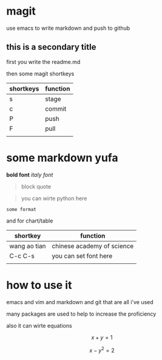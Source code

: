 # magit
use emacs to write markdown and push to github

## this is a secondary title
first you write the readme.md

then some magit shortkeys 

| shortkeys | function |
|-----------|----------|
| s         | stage    |
| c         | commit   |
| P         | push     |
| F         | pull     |
|           |          |


# some markdown yufa 

**bold font** *italy font* 

> block quote

> you can wirte python here


`some format`

and for chart/table

| shortkey     | function                   |
|--------------|----------------------------|
| wang ao tian | chinese academy of science |
| C-c C-s      | you can set font here      |
|              |                            |


# how to use it 

emacs and vim and markdown and git that are all i've used 

many packages are used to help to increase the proficiency

also it can wirte equations 

$$x+y=1$$

$$x-y^2=2$$

